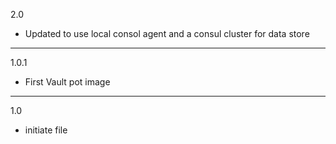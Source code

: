 2.0

* Updated to use local consol agent and a consul cluster for data store

---

1.0.1

* First Vault pot image

---

1.0

* initiate file